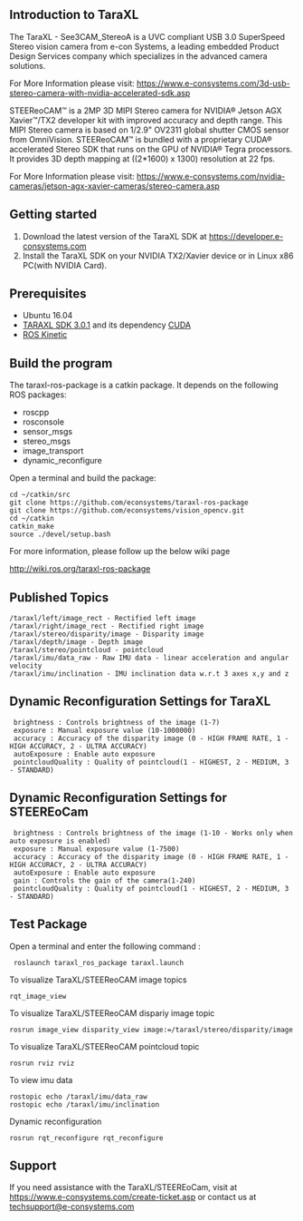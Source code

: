 ## Introduction to TaraXL

The TaraXL - See3CAM_StereoA is a UVC compliant USB 3.0 SuperSpeed Stereo vision camera from e-con Systems, a leading embedded Product Design Services company which specializes in the advanced camera solutions.

For More Information please visit:
https://www.e-consystems.com/3d-usb-stereo-camera-with-nvidia-accelerated-sdk.asp

STEEReoCAM™ is a 2MP 3D MIPI Stereo camera for NVIDIA® Jetson AGX Xavier™/TX2 developer kit with improved accuracy and depth range. This MIPI Stereo camera is based on 1/2.9" OV2311 global shutter CMOS sensor from OmniVision. STEEReoCAM™ is bundled with a proprietary CUDA® accelerated Stereo SDK that runs on the GPU of NVIDIA® Tegra processors. It provides 3D depth mapping at ((2*1600) x 1300) resolution at 22 fps. 

For More Information please visit:
https://www.e-consystems.com/nvidia-cameras/jetson-agx-xavier-cameras/stereo-camera.asp

## Getting started

1. Download the latest version of the TaraXL SDK at https://developer.e-consystems.com
2. Install the TaraXL SDK on your NVIDIA TX2/Xavier device or in Linux x86 PC(with NVIDIA Card).

## Prerequisites

- Ubuntu 16.04
- [TARAXL SDK 3.0.1](https://developer.e-consystems.com) and its dependency [CUDA](https://developer.nvidia.com/cuda-downloads)
- [ROS Kinetic](http://wiki.ros.org/kinetic/Installation/Ubuntu)

## Build the program

The taraxl-ros-package is a catkin package. It depends on the following ROS packages:

   - roscpp
   - rosconsole
   - sensor_msgs
   - stereo_msgs
   - image_transport
   - dynamic_reconfigure

Open a terminal and build the package:
    
    cd ~/catkin/src
    git clone https://github.com/econsystems/taraxl-ros-package
    git clone https://github.com/econsystems/vision_opencv.git
    cd ~/catkin
    catkin_make
    source ./devel/setup.bash

For more information, please follow up the below wiki page

http://wiki.ros.org/taraxl-ros-package

## Published Topics

    /taraxl/left/image_rect - Rectified left image
    /taraxl/right/image_rect - Rectified right image
    /taraxl/stereo/disparity/image - Disparity image
    /taraxl/depth/image - Depth image 
    /taraxl/stereo/pointcloud - pointcloud
    /taraxl/imu/data_raw - Raw IMU data - linear acceleration and angular velocity
    /taraxl/imu/inclination - IMU inclination data w.r.t 3 axes x,y and z 

## Dynamic Reconfiguration Settings for TaraXL

     brightness : Controls brightness of the image (1-7)
     exposure : Manual exposure value (10-1000000)
     accuracy : Accuracy of the disparity image (0 - HIGH FRAME RATE, 1 - HIGH ACCURACY, 2 - ULTRA ACCURACY) 
     autoExposure : Enable auto exposure 
     pointcloudQuality : Quality of pointcloud(1 - HIGHEST, 2 - MEDIUM, 3 - STANDARD) 

## Dynamic Reconfiguration Settings for STEEREoCam

     brightness : Controls brightness of the image (1-10 - Works only when auto exposure is enabled) 
     exposure : Manual exposure value (1-7500)
     accuracy : Accuracy of the disparity image (0 - HIGH FRAME RATE, 1 - HIGH ACCURACY, 2 - ULTRA ACCURACY) 
     autoExposure : Enable auto exposure 
     gain : Controls the gain of the camera(1-240) 
     pointcloudQuality : Quality of pointcloud(1 - HIGHEST, 2 - MEDIUM, 3 - STANDARD) 

## Test Package

Open a terminal and enter the following command :

     roslaunch taraxl_ros_package taraxl.launch

To visualize TaraXL/STEEReoCAM image topics

	rqt_image_view

To visualize TaraXL/STEEReoCAM dispariy image topic

	rosrun image_view disparity_view image:=/taraxl/stereo/disparity/image

To visualize TaraXL/STEEReoCAM pointcloud topic

	rosrun rviz rviz

To view imu data

	rostopic echo /taraxl/imu/data_raw
	rostopic echo /taraxl/imu/inclination

Dynamic reconfiguration

	rosrun rqt_reconfigure rqt_reconfigure

## Support

If you need assistance with the TaraXL/STEEREoCam, visit at https://www.e-consystems.com/create-ticket.asp or contact us at techsupport@e-consystems.com

